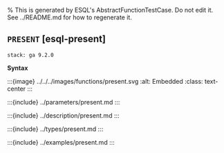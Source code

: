 % This is generated by ESQL's AbstractFunctionTestCase. Do not edit it. See ../README.md for how to regenerate it.

## `PRESENT` [esql-present]
```{applies_to}
stack: ga 9.2.0
```

**Syntax**

:::{image} ../../../images/functions/present.svg
:alt: Embedded
:class: text-center
:::


:::{include} ../parameters/present.md
:::

:::{include} ../description/present.md
:::

:::{include} ../types/present.md
:::

:::{include} ../examples/present.md
:::
